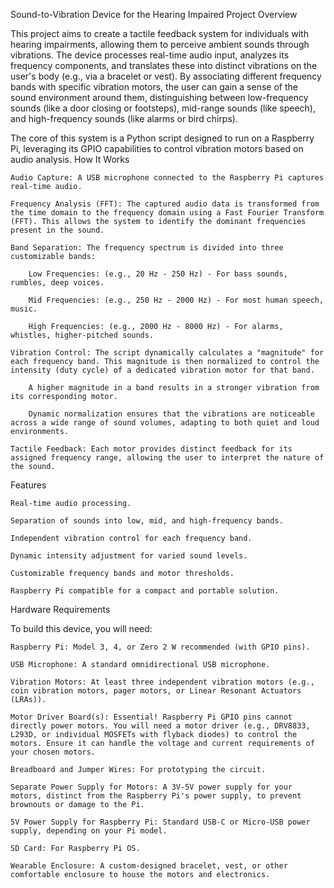 Sound-to-Vibration Device for the Hearing Impaired
Project Overview

This project aims to create a tactile feedback system for individuals with hearing impairments, allowing them to perceive ambient sounds through vibrations. The device processes real-time audio input, analyzes its frequency components, and translates these into distinct vibrations on the user's body (e.g., via a bracelet or vest). By associating different frequency bands with specific vibration motors, the user can gain a sense of the sound environment around them, distinguishing between low-frequency sounds (like a door closing or footsteps), mid-range sounds (like speech), and high-frequency sounds (like alarms or bird chirps).

The core of this system is a Python script designed to run on a Raspberry Pi, leveraging its GPIO capabilities to control vibration motors based on audio analysis.
How It Works

    Audio Capture: A USB microphone connected to the Raspberry Pi captures real-time audio.

    Frequency Analysis (FFT): The captured audio data is transformed from the time domain to the frequency domain using a Fast Fourier Transform (FFT). This allows the system to identify the dominant frequencies present in the sound.

    Band Separation: The frequency spectrum is divided into three customizable bands:

        Low Frequencies: (e.g., 20 Hz - 250 Hz) - For bass sounds, rumbles, deep voices.

        Mid Frequencies: (e.g., 250 Hz - 2000 Hz) - For most human speech, music.

        High Frequencies: (e.g., 2000 Hz - 8000 Hz) - For alarms, whistles, higher-pitched sounds.

    Vibration Control: The script dynamically calculates a "magnitude" for each frequency band. This magnitude is then normalized to control the intensity (duty cycle) of a dedicated vibration motor for that band.

        A higher magnitude in a band results in a stronger vibration from its corresponding motor.

        Dynamic normalization ensures that the vibrations are noticeable across a wide range of sound volumes, adapting to both quiet and loud environments.

    Tactile Feedback: Each motor provides distinct feedback for its assigned frequency range, allowing the user to interpret the nature of the sound.

Features

    Real-time audio processing.

    Separation of sounds into low, mid, and high-frequency bands.

    Independent vibration control for each frequency band.

    Dynamic intensity adjustment for varied sound levels.

    Customizable frequency bands and motor thresholds.

    Raspberry Pi compatible for a compact and portable solution.

Hardware Requirements

To build this device, you will need:

    Raspberry Pi: Model 3, 4, or Zero 2 W recommended (with GPIO pins).

    USB Microphone: A standard omnidirectional USB microphone.

    Vibration Motors: At least three independent vibration motors (e.g., coin vibration motors, pager motors, or Linear Resonant Actuators (LRAs)).

    Motor Driver Board(s): Essential! Raspberry Pi GPIO pins cannot directly power motors. You will need a motor driver (e.g., DRV8833, L293D, or individual MOSFETs with flyback diodes) to control the motors. Ensure it can handle the voltage and current requirements of your chosen motors.

    Breadboard and Jumper Wires: For prototyping the circuit.

    Separate Power Supply for Motors: A 3V-5V power supply for your motors, distinct from the Raspberry Pi's power supply, to prevent brownouts or damage to the Pi.

    5V Power Supply for Raspberry Pi: Standard USB-C or Micro-USB power supply, depending on your Pi model.

    SD Card: For Raspberry Pi OS.

    Wearable Enclosure: A custom-designed bracelet, vest, or other comfortable enclosure to house the motors and electronics.
